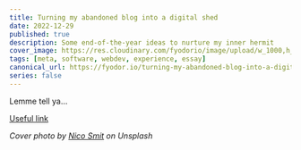 ```yaml
---
title: Turning my abandoned blog into a digital shed
date: 2022-12-29
published: true
description: Some end-of-the-year ideas to nurture my inner hermit
cover_image: https://res.cloudinary.com/fyodorio/image/upload/w_1000,h_420,c_fill,g_auto/v1672313846/nico-smit-HjFUevA2g1k-unsplash_qoy22k.jpg
tags: [meta, software, webdev, experience, essay]
canonical_url: https://fyodor.io/turning-my-abandoned-blog-into-a-digital-shed/
series: false
---
```


Lemme tell ya...

[Useful link](https://www.theguardian.com/small-business-network/2013/apr/25/starting-a-business-from-a-shed)
 
_Cover photo by [Nico Smit](https://unsplash.com/@nicosmit99) on Unsplash_

